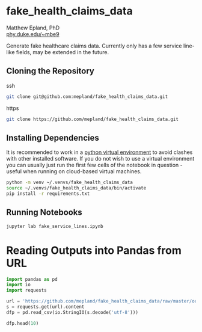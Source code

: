 # fake\_health\_claims\_data
Matthew Epland, PhD  
[phy.duke.edu/~mbe9](http://www.phy.duke.edu/~mbe9)  

Generate fake healthcare claims data. Currently only has a few service line-like fields, may be extended in the future.

## Cloning the Repository
ssh  
```bash
git clone git@github.com:mepland/fake_health_claims_data.git
```

https  
```bash
git clone https://github.com/mepland/fake_health_claims_data.git
```

## Installing Dependencies
It is recommended to work in a [python virtual environment](https://realpython.com/python-virtual-environments-a-primer/) to avoid clashes with other installed software. If you do not wish to use a virtual environment you can usually just run the first few cells of the notebook in question - useful when running on cloud-based virtual machines.
```bash
python -m venv ~/.venvs/fake_health_claims_data
source ~/.venvs/fake_health_claims_data/bin/activate
pip install -r requirements.txt
```

## Running Notebooks

```bash
jupyter lab fake_service_lines.ipynb
```

# Reading Outputs into Pandas from URL
```python
import pandas as pd
import io
import requests

url = 'https://github.com/mepland/fake_health_claims_data/raw/master/output/randomly_generated_service_lines.csv'
s = requests.get(url).content
dfp = pd.read_csv(io.StringIO(s.decode('utf-8')))

dfp.head(10)
```
